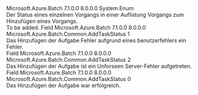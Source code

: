 <Type Name="AddTaskStatus" FullName="Microsoft.Azure.Batch.Common.AddTaskStatus">
  <TypeSignature Language="C#" Value="public enum AddTaskStatus" />
  <TypeSignature Language="ILAsm" Value=".class public auto ansi sealed AddTaskStatus extends System.Enum" />
  <TypeSignature Language="DocId" Value="T:Microsoft.Azure.Batch.Common.AddTaskStatus" />
  <TypeSignature Language="VB.NET" Value="Public Enum AddTaskStatus" />
  <TypeSignature Language="F#" Value="type AddTaskStatus = " />
  <AssemblyInfo>
    <AssemblyName>Microsoft.Azure.Batch</AssemblyName>
    <AssemblyVersion>7.1.0.0</AssemblyVersion>
    <AssemblyVersion>8.0.0.0</AssemblyVersion>
  </AssemblyInfo>
  <Base>
    <BaseTypeName>System.Enum</BaseTypeName>
  </Base>
  <Docs>
    <summary>
            Der Status eines einzelnen Vorgangs in einer Auflistung Vorgangs zum Hinzufügen eines Vorgangs.
            </summary>
    <remarks>To be added.</remarks>
  </Docs>
  <Members>
    <Member MemberName="ClientError">
      <MemberSignature Language="C#" Value="ClientError" />
      <MemberSignature Language="ILAsm" Value=".field public static literal valuetype Microsoft.Azure.Batch.Common.AddTaskStatus ClientError = int32(1)" />
      <MemberSignature Language="DocId" Value="F:Microsoft.Azure.Batch.Common.AddTaskStatus.ClientError" />
      <MemberSignature Language="VB.NET" Value="ClientError" />
      <MemberSignature Language="F#" Value="ClientError = 1" Usage="Microsoft.Azure.Batch.Common.AddTaskStatus.ClientError" />
      <MemberType>Field</MemberType>
      <AssemblyInfo>
        <AssemblyName>Microsoft.Azure.Batch</AssemblyName>
        <AssemblyVersion>7.1.0.0</AssemblyVersion>
        <AssemblyVersion>8.0.0.0</AssemblyVersion>
      </AssemblyInfo>
      <ReturnValue>
        <ReturnType>Microsoft.Azure.Batch.Common.AddTaskStatus</ReturnType>
      </ReturnValue>
      <MemberValue>1</MemberValue>
      <Docs>
        <summary>
            Das Hinzufügen der Aufgabe Fehler aufgrund eines benutzerfehlers ein Fehler.
            </summary>
      </Docs>
    </Member>
    <Member MemberName="ServerError">
      <MemberSignature Language="C#" Value="ServerError" />
      <MemberSignature Language="ILAsm" Value=".field public static literal valuetype Microsoft.Azure.Batch.Common.AddTaskStatus ServerError = int32(2)" />
      <MemberSignature Language="DocId" Value="F:Microsoft.Azure.Batch.Common.AddTaskStatus.ServerError" />
      <MemberSignature Language="VB.NET" Value="ServerError" />
      <MemberSignature Language="F#" Value="ServerError = 2" Usage="Microsoft.Azure.Batch.Common.AddTaskStatus.ServerError" />
      <MemberType>Field</MemberType>
      <AssemblyInfo>
        <AssemblyName>Microsoft.Azure.Batch</AssemblyName>
        <AssemblyVersion>7.1.0.0</AssemblyVersion>
        <AssemblyVersion>8.0.0.0</AssemblyVersion>
      </AssemblyInfo>
      <ReturnValue>
        <ReturnType>Microsoft.Azure.Batch.Common.AddTaskStatus</ReturnType>
      </ReturnValue>
      <MemberValue>2</MemberValue>
      <Docs>
        <summary>
            Das Hinzufügen der Aufgabe ist ein Unforseen Server-Fehler aufgetreten.
            </summary>
      </Docs>
    </Member>
    <Member MemberName="Success">
      <MemberSignature Language="C#" Value="Success" />
      <MemberSignature Language="ILAsm" Value=".field public static literal valuetype Microsoft.Azure.Batch.Common.AddTaskStatus Success = int32(0)" />
      <MemberSignature Language="DocId" Value="F:Microsoft.Azure.Batch.Common.AddTaskStatus.Success" />
      <MemberSignature Language="VB.NET" Value="Success" />
      <MemberSignature Language="F#" Value="Success = 0" Usage="Microsoft.Azure.Batch.Common.AddTaskStatus.Success" />
      <MemberType>Field</MemberType>
      <AssemblyInfo>
        <AssemblyName>Microsoft.Azure.Batch</AssemblyName>
        <AssemblyVersion>7.1.0.0</AssemblyVersion>
        <AssemblyVersion>8.0.0.0</AssemblyVersion>
      </AssemblyInfo>
      <ReturnValue>
        <ReturnType>Microsoft.Azure.Batch.Common.AddTaskStatus</ReturnType>
      </ReturnValue>
      <MemberValue>0</MemberValue>
      <Docs>
        <summary>
            Das Hinzufügen der Aufgabe war erfolgreich.
            </summary>
      </Docs>
    </Member>
  </Members>
</Type>